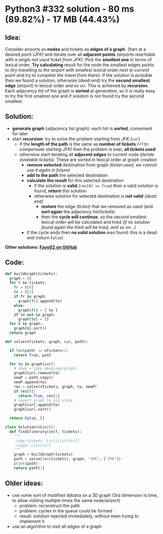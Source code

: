# Python3 #332 solution - 80 ms (89.82%) - 17 MB (44.43%)

## Idea:

Consider airports as **nodes** and tickets as **edges of a graph**.
Start at a desired point _(JFK)_ and iterate over all **adjacent points** _(airports reachable with a single not used ticket from JFK)_. Pick the **smallest one** in terms of lexical order. **Try calculating** result for the node the smallest edges points to _(try travelling to the airport with smallest lexical order next to current point and try to complete the travel from there)_.
If the solution is possible then we found a solution, otherwise (dead end) try the **second smallest edge** _(airport)_ in lexical order and so on.
This is achieved by **recursion**.
Each adjacency list of the graph is **sorted** at generation, so it is really easy to try the first smallest one and if solution is not found try the second smallest.

## Solution:

- **generate graph** (adjacency list graph): each list is **sorted**, convenient for later
- start **recursion**: try to solve the problem starting from JFK (`cur`)
  - if the **length of the path** is the same as **number of tickets** _(+1 to compensate starting JFK)_ then the problem is over, **all tickets used**
  - otherwise start iterating all **adjacent edges** to current node _(iterate available tickets)_. These are sorted in lexical order at graph creation
    - **remove selected** destination from graph _(ticket used, we cannot use it again in future)_
    - **add to the path** the selected destination
    - **calculate the result** for this selected destination
      - if the solution is **valid** (`res[0] == True`) then a valid solution is found, **return** this solution
      - otherwise solution for selected destination is **not valid** _(dead end)_
        - **restore** the edge _(ticket)_ that we removed as used (and **sort again** the adjacency list/tickets)
        - then the **cycle will continue**, so the second smallest lexical order will be calculated and tried _(if no solution found again the third will be tried, and so on...)_
    - if the cycle ends then **no valid solution** was found: this is a dead end (return `False`)

**Other solutions: [Favo02 on GitHub](https://github.com/Favo02/leetcode)**

## Code:
```python
def buildGraph(tickets):
  graph = {}
  for t in tickets:
    fr = t[0]
    to = t[1]
    if fr in graph:
      graph[fr].append(to)
    else:
      graph[fr] = [ to ]
    if to not in graph:
      graph[to] = []
  for k in graph:
    graph[k].sort()
  return graph

def solve(nTickets, graph, cur, path):

  if len(path) == nTickets+1:
    return True, path

  for to in graph[cur]:
    # newG = copy.deepcopy(graph)
    graph[cur].remove(to)
    newP = path.copy()
    newP.append(to)
    res = solve(nTickets, graph, to, newP)
    if res[0]:
      return True, res[1]
    # revert graph to old state
    graph[cur].append(to)
    graph[cur].sort()

  return False, []

class Solution(object):
  def findItinerary(self, tickets):
    """
    :type tickets: List[List[str]]
    :rtype: List[str]
    """
    graph = buildGraph(tickets)
    path = solve(len(tickets), graph, "JFK", ["JFK"])
    print(path)
    return path[1]
```

## Older ideas:

- use some sort of modified dijkstra on a 3D graph (3rd dimension is time, to allow visiting multiple times the same node/airport)
  - problem: reconstruct the path
  - problem: cycles in the queue could be formed
  - result: solution rejected immediately, without even trying to implement it
- use an algorithm to visit all edges of a graph
